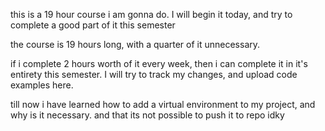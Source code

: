 this is a 19 hour course i am gonna do. I will begin it today, and try to complete a good part of it this semester

the course is 19 hours long, with a quarter of it unnecessary.

if i complete 2 hours worth of it every week, then i can complete it in it's entirety this semester. I will try to track my changes, and upload code examples here.

till now i have learned how to add a virtual environment to my project, and why is it necessary.
and that its not possible to push it to repo idky

